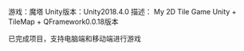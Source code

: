 游戏：魔塔
Unity版本：Unity2018.4.0
描述：
    My 2D Tile Game
    Unity + TileMap + QFramework0.0.18版本    

已完成项目，支持电脑端和移动端进行游戏
